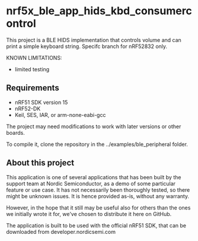 nrf5x_ble_app_hids_kbd_consumercontrol
==================
This project is a BLE HIDS implementation that controls volume and can print a simple keyboard string.
Specifc branch for nRF52832 only.

KNOWN LIMITATIONS:
- limited testing

Requirements
------------
- nRF51 SDK version 15
- nRF52-DK
- Keil, SES, IAR, or arm-none-eabi-gcc

The project may need modifications to work with later versions or other boards. 

To compile it, clone the repository in the ../examples/ble_peripheral folder.

About this project
------------------
This application is one of several applications that has been built by the support team at Nordic Semiconductor, as a demo of some particular feature or use case. It has not necessarily been thoroughly tested, so there might be unknown issues. It is hence provided as-is, without any warranty. 

However, in the hope that it still may be useful also for others than the ones we initially wrote it for, we've chosen to distribute it here on GitHub. 

The application is built to be used with the official nRF51 SDK, that can be downloaded from developer.nordicsemi.com